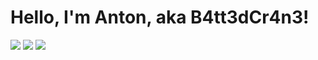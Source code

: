 # Hello, I'm Anton, aka B4tt3dCr4n3!
<div>
    
</div>

<div>
    <img src=https://img.shields.io/badge/TryHackMe-%23212C42?style=flat&logo=tryhackme&logoColor=red&labelColor=%23212C42&color=%23212C42>
    <img src=https://img.shields.io/badge/Hack%20The%20Box-%239FEF00?style=flat&logo=hackthebox&logoColor=%239FEF00&labelColor=grey&color=grey>
    <img src=https://img.shields.io/badge/Python-%233776AB?style=flat&logo=python&logoColor=yellow&labelColor=%233776AB&color=%233776AB>

</div>




